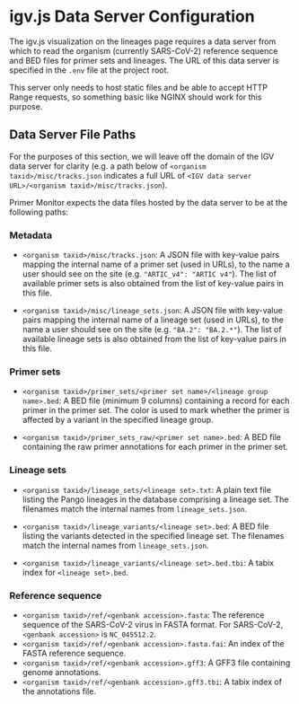 # igv.js Data Server Configuration

The igv.js visualization on the lineages page requires a data server from which to read the organism (currently SARS-CoV-2) 
reference sequence and BED files for primer sets and lineages. The URL of this data server is specified in the `.env`
file at the project root.

This server only needs to host static files and be able to accept HTTP Range requests, so something basic like NGINX 
should work for this purpose.

## Data Server File Paths

For the purposes of this section, we will leave off the domain of the IGV data server for clarity 
(e.g. a path below of `<organism taxid>/misc/tracks.json` indicates a full URL of `<IGV data server URL>/<organism taxid>/misc/tracks.json`).

Primer Monitor expects the data files hosted by the data server to be at the following paths:

### Metadata

* `<organism taxid>/misc/tracks.json`: A JSON file with key-value pairs mapping the internal name of a primer set (used in URLs),
to the name a user should see on the site (e.g. `"ARTIC_v4": "ARTIC v4"`). The list of available primer sets is
also obtained from the list of key-value pairs in this file.

* `<organism taxid>/misc/lineage_sets.json`: A JSON file with key-value pairs mapping the internal name of a lineage set 
(used in URLs), to the name a user should see on the site (e.g. `"BA.2": "BA.2.*"`). The list of available 
lineage sets is also obtained from the list of key-value pairs in this file.

### Primer sets

* `<organism taxid>/primer_sets/<primer set name>/<lineage group name>.bed`: A BED file (minimum 9 columns) containing a record for
each primer in the primer set. The color is used to mark whether the primer is affected by a variant in the specified
lineage group.

* `<organism taxid>/primer_sets_raw/<primer set name>.bed`: A BED file containing the raw primer annotations for
  each primer in the primer set.

### Lineage sets

* `<organism taxid>/lineage_sets/<lineage set>.txt`: A plain text file listing the Pango lineages in the database comprising
  a lineage set. The filenames match the internal names from `lineage_sets.json`.

* `<organism taxid>/lineage_variants/<lineage set>.bed`: A BED file listing the variants detected in the specified
  lineage set. The filenames match the internal names from `lineage_sets.json`.

* `<organism taxid>/lineage_variants/<lineage set>.bed.tbi`: A tabix index for `<lineage set>.bed`.

### Reference sequence

* `<organism taxid>/ref/<genbank accession>.fasta`: The reference sequence of the SARS-CoV-2 virus in FASTA format. For SARS-CoV-2, `<genbank accession>` is `NC_045512.2`.
* `<organism taxid>/ref/<genbank accession>.fasta.fai`: An index of the FASTA reference sequence.
* `<organism taxid>/ref/<genbank accession>.gff3`: A GFF3 file containing genome annotations.
* `<organism taxid>/ref/<genbank accession>.gff3.tbi`: A tabix index of the annotations file.

